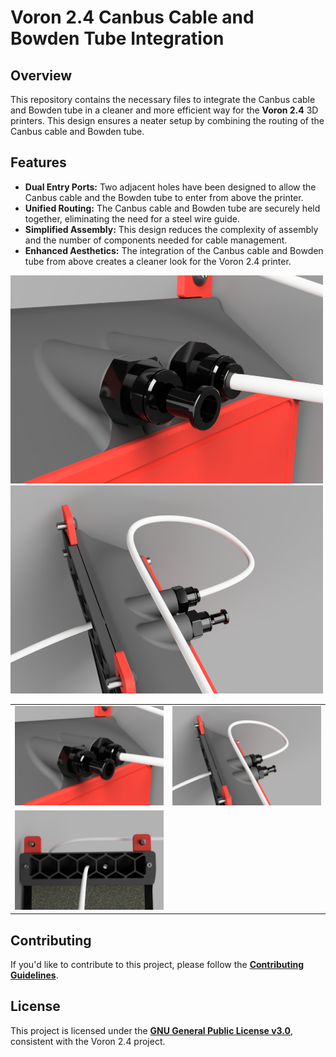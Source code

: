 # Voron 2.4 Canbus Cable and Bowden Tube Integration

## Overview

This repository contains the necessary files to integrate the Canbus cable and Bowden tube in a cleaner and more efficient way for the **Voron 2.4** 3D printers. 
This  design ensures a neater setup by combining the routing of the Canbus cable and Bowden tube.

## Features

- **Dual Entry Ports:** Two adjacent holes have been designed to allow the Canbus cable and the Bowden tube to enter from above the printer.
- **Unified Routing:** The Canbus cable and Bowden tube are securely held together, eliminating the need for a steel wire guide.
- **Simplified Assembly:** This design reduces the complexity of assembly and the number of components needed for cable management.
- **Enhanced Aesthetics:** The integration of the Canbus cable and Bowden tube from above creates a cleaner look for the Voron 2.4 printer.

<img src="images/preview.png" width="500px" alt="Canbus and Bowden Tube Integration">

<img src="images/image2.png" width="500px" alt="Canbus and Bowden Tube Integration">


<table>
  <tr>
    <td>
      <img src="images/preview.png" width="500px" alt="Canbus and Bowden Tube Integration">
    </td>
    <td>
      <img src="images/image2.png" width="500px" alt="Canbus and Bowden Tube Integration">
    </td>
  </tr>
  <tr>
    <td>
      <img src="images/image3.png" width="500px" alt="Canbus and Bowden Tube Integration">
    </td>
  </tr>

</table>

## Contributing

If you'd like to contribute to this project, please follow the [**Contributing Guidelines**](/CONTRIBUTING.md).

## License

This project is licensed under the [**GNU General Public License v3.0**](https://github.com/cristianku/VORON_2_CANBUS_BOWDEN/blob/main/LICENSE.txt), consistent with the Voron 2.4 project.
